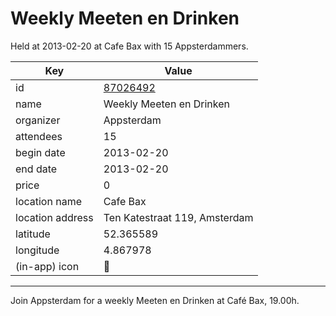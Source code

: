 # Weekly Meeten en Drinken
Held at 2013-02-20 at Cafe Bax with 15 Appsterdammers.
        
|Key|Value
|---|---|
|id|[87026492](https://www.meetup.com/appsterdam/events/87026492/)|
|name|Weekly Meeten en Drinken|
|organizer|Appsterdam|
|attendees|15|
|begin date|2013-02-20|
|end date|2013-02-20|
|price|0|
|location name|Cafe Bax|
|location address|Ten Katestraat 119, Amsterdam|
|latitude|52.365589|
|longitude|4.867978|
|(in-app) icon|🍺|

---

Join Appsterdam for a weekly Meeten en Drinken at Café Bax, 19.00h.


